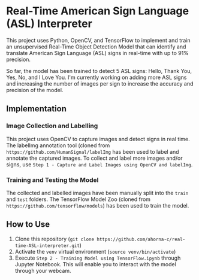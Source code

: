 # Real-Time American Sign Language (ASL) Interpreter
This project uses Python, OpenCV, and TensorFlow to implement and train an unsupervised Real-Time Object Detection Model that can identify and translate American Sign Language (ASL) signs in real-time with up to 91% precision. 

So far, the model has been trained to detect 5 ASL signs: Hello, Thank You, Yes, No, and I Love You. I'm currently working on adding more ASL signs and increasing the number of images per sign to increase the accuracy and precision of the model. 

## Implementation
### Image Collection and Labelling
This project uses OpenCV to capture images and detect signs in real time. The labelImg annotation tool (cloned from `https://github.com/HumanSignal/labelImg` has been used to label and annotate the captured images. To collect and label more images and/or signs, use `Step 1 - Capture and Label Images using OpenCV and labelImg`.
### Training and Testing the Model
The collected and labelled images have been manually split into the `train` and `test` folders. The TensorFlow Model Zoo (cloned from `https://github.com/tensorflow/models`) has been used to train the model. 

## How to Use
1. Clone this repository (`git clone https://github.com/ahorna-c/real-time-ASL-interpreter.git`)
2. Activate the `venv` virtual environment (`source venv/bin/activate`)
3. Execute `Step 2 - Training Model using TensorFlow.ipynb` through Jupyter Notebook. This will enable you to interact with the model through your webcam.  
